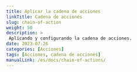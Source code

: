 ```yaml
---
title: Aplicar la cadena de acciones
linkTitle: Cadena de acciones
slug: chain-of-action
weight: 50
description: >
 Aplicando y configurando la cadena de acciones.
date: 2023-07-26
categories: [Acciones]
tags: [Acciones, cadena de acciones]
manualLink: /es/docs/chain-of-actions/
---
```

<script>
  window.location.href = "/es/docs/chain-of-actions/";
</script>
